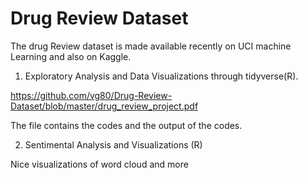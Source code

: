 # Drug Review Dataset

The drug Review dataset is made available recently on UCI machine Learning and also on Kaggle.

1) Exploratory Analysis and Data Visualizations through tidyverse(R). 

https://github.com/vg80/Drug-Review-Dataset/blob/master/drug_review_project.pdf

The file contains the codes and the output of the codes. 

2) Sentimental Analysis and Visualizations (R)

Nice visualizations of word cloud and more
